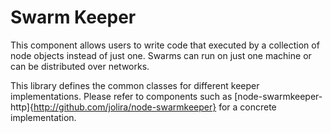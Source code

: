 Swarm Keeper
=====================

This component allows users to write code that executed by a collection of
node objects instead of just one. Swarms can run on just one machine or can be
distributed over networks.

This library defines the common classes for different keeper implementations.
Please refer to components such as 
[node-swarmkeeper-http]{http://github.com/jolira/node-swarmkeeper}
for a concrete implementation.

